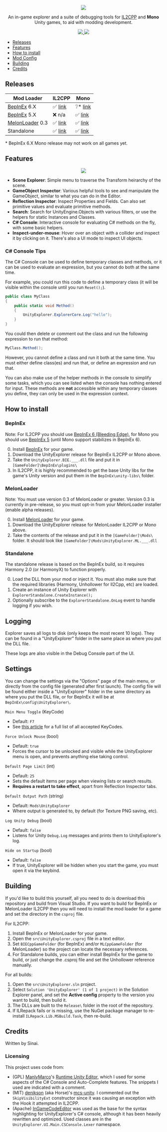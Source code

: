 <p align="center">
  <img align="center" src="img/icon.png">
</p>

<p align="center">
  An in-game explorer and a suite of debugging tools for <a href="https://docs.unity3d.com/Manual/IL2CPP.html">IL2CPP</a> and <b>Mono</b> Unity games, to aid with modding development.
</p>
<p align="center">
  <a href="../../releases/latest">
    <img src="https://img.shields.io/github/release/sinai-dev/Explorer.svg" />
  </a>
 
  <img src="https://img.shields.io/github/downloads/sinai-dev/Explorer/total.svg" />
</p>

- [Releases](#releases)
- [Features](#features)
- [How to install](#how-to-install)
- [Mod Config](#mod-config)
- [Building](#building)
- [Credits](#credits)

## Releases

| Mod Loader  | IL2CPP | Mono |
| ----------- | ------ | ---- |
| [BepInEx](https://github.com/BepInEx/BepInEx) 6.X | ✅ [link](https://github.com/sinai-dev/UnityExplorer/releases/latest/download/UnityExplorer.BepInEx.Il2Cpp.zip) | ❔* [link](https://github.com/sinai-dev/UnityExplorer/releases/latest/download/UnityExplorer.BepInEx6.Mono.zip) |
| [BepInEx](https://github.com/BepInEx/BepInEx) 5.X | ❌ n/a | ✅ [link](https://github.com/sinai-dev/UnityExplorer/releases/latest/download/UnityExplorer.BepInEx5.Mono.zip) |
| [MelonLoader](https://github.com/HerpDerpinstine/MelonLoader) 0.3 | ✅ [link](https://github.com/sinai-dev/UnityExplorer/releases/latest/download/UnityExplorer.MelonLoader.Il2Cpp.zip) | ✅ [link](https://github.com/sinai-dev/UnityExplorer/releases/latest/download/UnityExplorer.MelonLoader.Mono.zip) | 
| Standalone | ✅ [link](https://github.com/sinai-dev/UnityExplorer/releases/latest/download/UnityExplorer.Standalone.Il2Cpp.zip) | ✅ [link](https://github.com/sinai-dev/UnityExplorer/releases/latest/download/UnityExplorer.Standalone.Mono.zip) | 

\* BepInEx 6.X Mono release may not work on all games yet.

## Features

<p align="center">
  <a href="https://raw.githubusercontent.com/sinai-dev/UnityExplorer/master/img/preview.png">
    <img src="img/preview.png" />
  </a>
</p>

* <b>Scene Explorer</b>: Simple menu to traverse the Transform heirarchy of the scene. 
* <b>GameObject Inspector</b>: Various helpful tools to see and manipulate the GameObject, similar to what you can do in the Editor.
* <b>Reflection Inspector</b>: Inspect Properties and Fields. Can also set primitive values and evaluate primitive methods.
* <b>Search</b>: Search for UnityEngine.Objects with various filters, or use the helpers for static Instances and Classes.
* <b>C# Console</b>: Interactive console for evaluating C# methods on the fly, with some basic helpers.
* <b>Inspect-under-mouse</b>: Hover over an object with a collider and inspect it by clicking on it. There's also a UI mode to inspect UI objects.

### C# Console Tips

The C# Console can be used to define temporary classes and methods, or it can be used to evaluate an expression, but you cannot do both at the same time.

For example, you could run this code to define a temporary class (it will be visible within the console until you run `Reset();`).

```csharp
public class MyClass
{
    public static void Method()
    {
        UnityExplorer.ExplorerCore.Log("hello");
    }
}
```

You could then delete or comment out the class and run the following expression to run that method:

```csharp
MyClass.Method();
```

However, you cannot define a class and run it both at the same time. You must either define class(es) and run that, or define an expression and run that.

You can also make use of the helper methods in the console to simplify some tasks, which you can see listed when the console has nothing entered for input. These methods are **not** accessible within any temporary classes you define, they can only be used in the expression context.

## How to install

### BepInEx

Note: For IL2CPP you should use [BepInEx 6 (Bleeding Edge)](https://builds.bepis.io/projects/bepinex_be), for Mono you should use [BepInEx 5](https://github.com/BepInEx/BepInEx/releases) (until Mono support stabilizes in BepInEx 6).

0. Install [BepInEx](https://github.com/BepInEx/BepInEx) for your game.
1. Download the UnityExplorer release for BepInEx IL2CPP or Mono above.
2. Take the `UnityExplorer.BIE.___.dll` file and put it in `[GameFolder]\BepInEx\plugins\`
3. In IL2CPP, it is highly recommended to get the base Unity libs for the game's Unity version and put them in the `BepInEx\unity-libs\` folder. 

### MelonLoader

Note: You must use version 0.3 of MelonLoader or greater. Version 0.3 is currently in pre-release, so you must opt-in from your MelonLoader installer (enable alpha releases).

0. Install [MelonLoader](https://github.com/HerpDerpinstine/MelonLoader) for your game.
1. Download the UnityExplorer release for MelonLoader IL2CPP or Mono above.
2. Take the contents of the release and put it in the `[GameFolder]\Mods\` folder. It should look like `[GameFolder]\Mods\UnityExplorer.ML.___.dll`

### Standalone

The standalone release is based on the BepInEx build, so it requires Harmony 2.0 (or HarmonyX) to function properly.

0. Load the DLL from your mod or inject it. You must also make sure that the required libraries (Harmony, Unhollower for Il2Cpp, etc) are loaded.
1. Create an instance of Unity Explorer with `ExplorerStandalone.CreateInstance();`
2. Optionally subscribe to the `ExplorerStandalone.OnLog` event to handle logging if you wish.

## Logging

Explorer saves all logs to disk (only keeps the most recent 10 logs). They can be found in a "UnityExplorer" folder in the same place as where you put the DLL file.

These logs are also visible in the Debug Console part of the UI.

## Settings

You can change the settings via the "Options" page of the main menu, or directly from the config file (generated after first launch). The config file will be found either inside a "UnityExplorer" folder in the same directory as where you put the DLL file, or for BepInEx it will be at `BepInEx\config\UnityExplorer\`.

`Main Menu Toggle` (KeyCode)
* Default: `F7`
* See [this article](https://docs.unity3d.com/ScriptReference/KeyCode.html) for a full list of all accepted KeyCodes.

`Force Unlock Mouse` (bool)
* Default: `true`
* Forces the cursor to be unlocked and visible while the UnityExplorer menu is open, and prevents anything else taking control.

`Default Page Limit` (int)
* Default: `25`
* Sets the default items per page when viewing lists or search results.
* <b>Requires a restart to take effect</b>, apart from Reflection Inspector tabs.

`Default Output Path` (string)
* Default: `Mods\UnityExplorer`
* Where output is generated to, by default (for Texture PNG saving, etc).

`Log Unity Debug` (bool)
* Default: `false`
* Listens for Unity `Debug.Log` messages and prints them to UnityExplorer's log.

`Hide on Startup` (bool)
* Default: `false`
* If true, UnityExplorer will be hidden when you start the game, you must open it via the keybind.

## Building

If you'd like to build this yourself, all you need to do is download this repository and build from Visual Studio. If you want to build for BepInEx or MelonLoader IL2CPP then you will need to install the mod loader for a game and set the directory in the `csproj` file.

For IL2CPP:
1. Install BepInEx or MelonLoader for your game.
2. Open the `src\UnityExplorer.csproj` file in a text editor.
3. Set `BIECppGameFolder` (for BepInEx) and/or `MLCppGameFolder` (for MelonLoader) so the project can locate the necessary references.
4. For Standalone builds, you can either install BepInEx for the game to build, or just change the .csproj file and set the Unhollower reference manually.

For all builds:
1. Open the `src\UnityExplorer.sln` project.
2. Select `Solution 'UnityExplorer' (1 of 1 project)` in the Solution Explorer panel, and set the <b>Active config</b> property to the version you want to build, then build it.
3. The DLLs are built to the `Release\` folder in the root of the repository.
4. If ILRepack fails or is missing, use the NuGet package manager to re-install `ILRepack.Lib.MSBuild.Task`, then re-build.

## Credits

Written by Sinai.

### Licensing

This project uses code from:
* (GPL) [ManlyMarco](https://github.com/ManlyMarco)'s [Runtime Unity Editor](https://github.com/ManlyMarco/RuntimeUnityEditor), which I used for some aspects of the C# Console and Auto-Complete features. The snippets I used are indicated with a comment.
* (MIT) [denikson](https://github.com/denikson) (aka Horse)'s [mcs-unity](https://github.com/denikson/mcs-unity). I commented out the `SkipVisibilityExt` constructor since it was causing an exception with the Hook it attempted in IL2CPP.
* (Apache) [InGameCodeEditor](https://assetstore.unity.com/packages/tools/gui/ingame-code-editor-144254) was used as the base for the syntax highlighting for UnityExplorer's C# console, although it has been heavily rewritten and optimized. Used classes are in the `UnityExplorer.UI.Main.CSConsole.Lexer` namespace.
